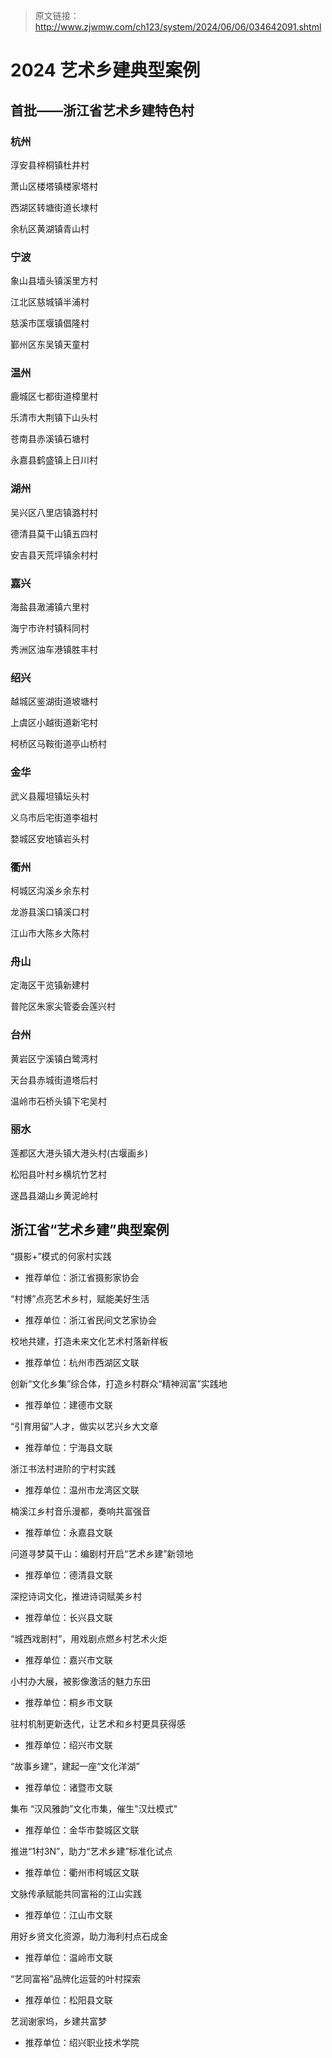 > 原文链接：http://www.zjwmw.com/ch123/system/2024/06/06/034642091.shtml

# 2024 艺术乡建典型案例

## 首批——浙江省艺术乡建特色村

### 杭州

淳安县梓桐镇杜井村

萧山区楼塔镇楼家塔村

西湖区转塘街道长埭村

余杭区黄湖镇青山村



### 宁波

象山县墙头镇溪里方村

江北区慈城镇半浦村

慈溪市匡堰镇倡隆村

鄞州区东吴镇天童村



### 温州

鹿城区七都街道樟里村

乐清市大荆镇下山头村

苍南县赤溪镇石塘村

永嘉县鹤盛镇上日川村



### 湖州

吴兴区八里店镇潞村村

德清县莫干山镇五四村

安吉县天荒坪镇余村村



### 嘉兴

海盐县澉浦镇六里村

海宁市许村镇科同村

秀洲区油车港镇胜丰村



### 绍兴

越城区鉴湖街道坡塘村

上虞区小越街道新宅村

柯桥区马鞍街道亭山桥村



### 金华

武义县履坦镇坛头村

义乌市后宅街道李祖村

婺城区安地镇岩头村



### 衢州

柯城区沟溪乡余东村

龙游县溪口镇溪口村

江山市大陈乡大陈村



### 舟山

定海区干览镇新建村

普陀区朱家尖管委会莲兴村



### 台州

黄岩区宁溪镇白鹭湾村

天台县赤城街道塔后村

温岭市石桥头镇下宅吴村



### 丽水

莲都区大港头镇大港头村(古堰画乡)

松阳县叶村乡横坑竹艺村

遂昌县湖山乡黄泥岭村



## 浙江省“艺术乡建”典型案例

“摄影+”模式的何家村实践

- 推荐单位：浙江省摄影家协会

“村博”点亮艺术乡村，赋能美好生活

- 推荐单位：浙江省民间文艺家协会

校地共建，打造未来文化艺术村落新样板

- 推荐单位：杭州市西湖区文联

创新“文化乡集”综合体，打造乡村群众“精神润富”实践地

- 推荐单位：建德市文联

“引育用留”人才，做实以艺兴乡大文章

- 推荐单位：宁海县文联

浙江书法村进阶的宁村实践

- 推荐单位：温州市龙湾区文联

楠溪江乡村音乐漫都，奏响共富强音

- 推荐单位：永嘉县文联

问道寻梦莫干山：编剧村开启“艺术乡建”新领地

- 推荐单位：德清县文联

深挖诗词文化，推进诗词赋美乡村

- 推荐单位：长兴县文联

“城西戏剧村”，用戏剧点燃乡村艺术火炬

- 推荐单位：嘉兴市文联

小村办大展，被影像激活的魅力东田

- 推荐单位：桐乡市文联

驻村机制更新迭代，让艺术和乡村更具获得感

- 推荐单位：绍兴市文联

“故事乡建”，建起一座“文化洋湖”

- 推荐单位：诸暨市文联

集布 “汉风雅韵”文化市集，催生"汉灶模式"

- 推荐单位：金华市婺城区文联

推进“1村3N”，助力“艺术乡建”标准化试点

- 推荐单位：衢州市柯城区文联

文脉传承赋能共同富裕的江山实践

- 推荐单位：江山市文联

用好乡贤文化资源，助力海利村点石成金

- 推荐单位：温岭市文联

“艺同富裕”品牌化运营的叶村探索

- 推荐单位：松阳县文联

艺润谢家坞，乡建共富梦

- 推荐单位：绍兴职业技术学院